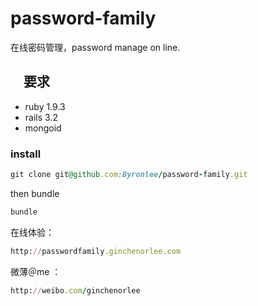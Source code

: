 password-family
===============

在线密码管理，password manage on line.

## 　要求

* ruby 1.9.3
* rails 3.2
* mongoid 

### install

```ruby
git clone git@github.com:Byronlee/password-family.git
```

then bundle

```ruby
bundle
```


在线体验：

```ruby
http://passwordfamily.ginchenorlee.com
```

微薄＠me  ：

```ruby
http://weibo.com/ginchenorlee
```
